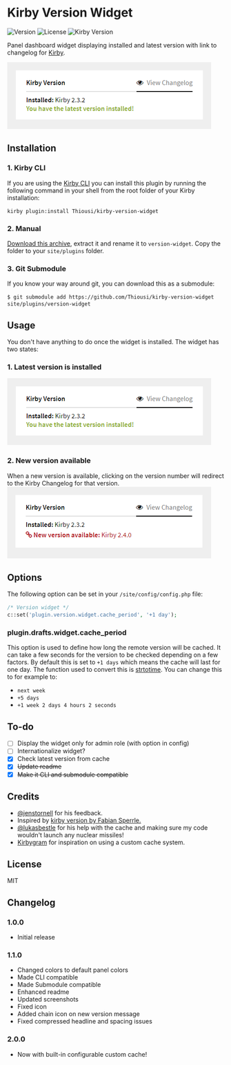 # Kirby Version Widget
![Version](https://img.shields.io/badge/version-2.0.0-green.svg)
![License](https://img.shields.io/badge/license-MIT-green.svg)
![Kirby Version](https://img.shields.io/badge/Kirby-2.3%2B-red.svg)

Panel dashboard widget displaying installed and latest version with link to changelog for [Kirby](http://getkirby.com).

![Kirby Version Widget screenshot Latest version](https://github.com/Thiousi/kirby-version-widget/blob/master/latestversion.png)

## Installation

### 1. Kirby CLI

If you are using the [Kirby CLI](https://github.com/getkirby/cli) you can install this plugin by running the following command in your shell from the root folder of your Kirby installation:

```
kirby plugin:install Thiousi/kirby-version-widget
```

### 2. Manual
[Download this archive](https://github.com/Thiousi/kirby-version-widget/archive/master.zip), extract it and rename it to `version-widget`. Copy the folder to your `site/plugins` folder.

### 3. Git Submodule
If you know your way around git, you can download this as a submodule:

```
$ git submodule add https://github.com/Thiousi/kirby-version-widget site/plugins/version-widget
```

## Usage
You don't have anything to do once the widget is installed. The widget has two states:

### 1. Latest version is installed

![Kirby Version Widget screenshot Latest version](https://github.com/Thiousi/kirby-version-widget/blob/master/latestversion.png)

### 2. New version available
When a new version is available, clicking on the version number will redirect to the Kirby Changelog for that version.
![Kirby Version Widget screenshot New version](https://github.com/Thiousi/kirby-version-widget/blob/master/newversion.png)

## Options

The following option can be set in your `/site/config/config.php` file:

```php
/* Version widget */
c::set('plugin.version.widget.cache_period', '+1 day');
```

### plugin.drafts.widget.cache_period

This option is used to define how long the remote version will be cached. It can take a few seconds for the version to be checked depending on a few factors. By default this is set to `+1 days` which means the cache will last for one day. The function used to convert this is [strtotime](http://php.net/manual/en/function.strtotime.php). You can change this to for example to:
- `next week`
- `+5 days`
- `+1 week 2 days 4 hours 2 seconds`

## To-do
- [ ] Display the widget only for admin role (with option in config)
- [ ] Internationalize widget?
- [X] Check latest version from cache
- [X] ~~Update readme~~
- [X] ~~Make it CLI and submodule compatible~~

## Credits
- [@jenstornell](https://github.com/jenstornell) for his feedback.
- Inspired by [kirby version by Fabian Sperrle.](https://github.com/FabianSperrle/kirby-version)
- [@lukasbestle](https://github.com/lukasbestle/) for his help with the cache and making sure my code wouldn't launch any nuclear missiles!
- [Kirbygram](https://github.com/PWesterdale/KirbyGram) for inspiration on using a custom cache system.

## License
MIT

## Changelog
### 1.0.0
- Initial release

### 1.1.0
- Changed colors to default panel colors
- Made CLI compatible
- Made Submodule compatible
- Enhanced readme
- Updated screenshots
- Fixed icon
- Added chain icon on new version message
- Fixed compressed headline and spacing issues

### 2.0.0
- Now with built-in configurable custom cache!
